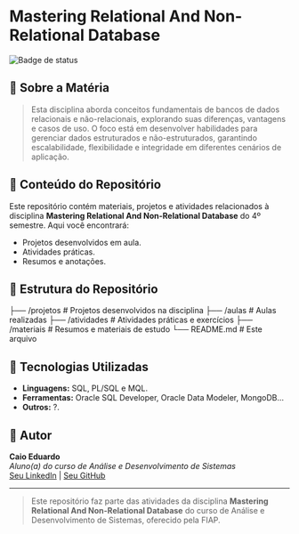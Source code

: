 # Mastering Relational And Non-Relational Database

![Badge de status](https://img.shields.io/badge/Status-Em%20Desenvolvimento-yellow)

## 📖 Sobre a Matéria
> Esta disciplina aborda conceitos fundamentais de bancos de dados relacionais e não-relacionais, explorando suas diferenças, vantagens e casos de uso. O foco está em desenvolver habilidades para gerenciar dados estruturados e não-estruturados, garantindo escalabilidade, flexibilidade e integridade em diferentes cenários de aplicação.

## 📝 Conteúdo do Repositório
Este repositório contém materiais, projetos e atividades relacionados à disciplina **Mastering Relational And Non-Relational Database** do 4º semestre. Aqui você encontrará:
- Projetos desenvolvidos em aula.
- Atividades práticas.
- Resumos e anotações.

## 📂 Estrutura do Repositório
├── /projetos # Projetos desenvolvidos na disciplina
├── /aulas # Aulas realizadas
├── /atividades # Atividades práticas e exercícios
├── /materiais # Resumos e materiais de estudo
└── README.md # Este arquivo

## 🚀 Tecnologias Utilizadas
- **Linguagens:** SQL, PL/SQL e MQL.
- **Ferramentas:** Oracle SQL Developer, Oracle Data Modeler, MongoDB...
- **Outros:** ?.

## 👤 Autor
**Caio Eduardo**  
*Aluno(a) do curso de Análise e Desenvolvimento de Sistemas*  
[Seu LinkedIn](https://linkedin.com/in/caio3martins) | [Seu GitHub](https://github.com/caioedum)

---

> Este repositório faz parte das atividades da disciplina **Mastering Relational And Non-Relational Database** do curso de Análise e Desenvolvimento de Sistemas, oferecido pela FIAP.
